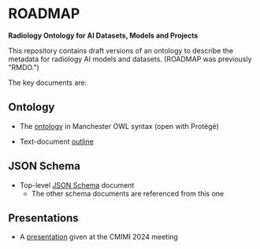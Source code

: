 # ROADMAP

__Radiology Ontology for AI Datasets, Models and Projects__

This repository contains draft versions of an ontology to describe the metadata for radiology AI models and datasets.  (ROADMAP was previously "RMDO.")

The key documents are:

## Ontology

* The [ontology](Ontology/ROADMAP.omn) in Manchester OWL syntax (open with Prot&eacute;g&eacute;)

* Text-document [outline](Ontology/ROADMAP-outline.txt)

## JSON Schema

* Top-level [JSON Schema](Schema/ROADMAP.json) document
  - The other schema documents are referenced from this one

## Presentations

* A [presentation](CMIMI%202024%20-%20RMDO.pptx) given at the CMIMI 2024 meeting
